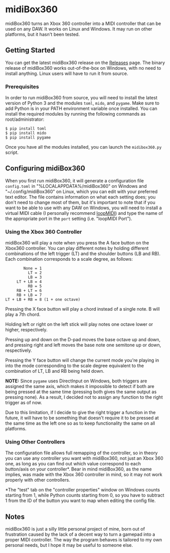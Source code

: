 # midiBox360

midiBox360 turns an Xbox 360 controller into a MIDI controller that can be used
on any DAW. It works on Linux and Windows. It may run on other platforms, but it
hasn't been tested.

## Getting Started

You can get the latest midiBox360 release on the
[Releases](https://github.com/quotepilgrim/midibox360/releases) page. The binary
release of midiBox360 works out-of-the-box on Windows, with no need to install
anything. Linux users will have to run it from source.

### Prerequisites

In order to run midiBox360 from source, you will need to install the latest
version of Python 3 and the modules `toml`, `mido`, and `pygame`. Make sure to
add Python is in your PATH environment variable once installed. You can install
the required modules by running the following commands as root/administrator:

```
$ pip install toml
$ pip install mido
$ pip install pygame
```

Once you have all the modules installed, you can launch the `midibox360.py`
script.

## Configuring midiBox360

When you first run midiBox360, it will generate a configuration file
`config.toml` in "%LOCALAPPDATA%/midiBox360" on Windows and
"~/.config/midiBox360" on Linux, which you can edit with your preferred text
editor. The file contains information on what each setting does; you don't need
to change most of them, but it's important to note that if you want to be able
to use with any DAW on Windows, you will need to install a virtual MIDI cable
(I personally recommend
[loopMIDI](https://www.tobias-erichsen.de/software/loopmidi.html)) and type the
name of the appropriate port in the `port` setting (i.e. "loopMIDI Port").

### Using the Xbox 360 Controller

midiBox360 will play a note when you press the A face button on the Xbox360
controller. You can play different notes by holding different combinations of
the left trigger (LT) and the shoulder buttons (LB and RB). Each combination
corresponds to a scale degree, as follows:

```
        None = 1
          LT = 2
          LB = 3
     LT + LB = 4
          RB = 5
     RB + LT = 6
     RB + LB = 7
LT + LB + RB = 8 (1 + one octave)
```

Pressing the X face button will play a chord instead of a single note. B will
play a 7th chord.

Holding left or right on the left stick will play notes one octave lower or
higher, respectively.

Pressing up and down on the D-pad moves the base octave up and down, and
pressing right and left moves the base note one semitone up or down,
respectively.

Pressing the Y face button will change the current mode you're playing in into
the mode corresponding to the scale degree equivalent to the combination of LT,
LB and RB being held down.

**NOTE:** Since `pygame` uses DirectInput on Windows, both triggers are assigned
the same axis, which makes it impossible to detect if both are being pressed at
the same time (pressing both gives the same output as pressing none). As a
result, I decided not to assign any function to the right trigger as of now.

Due to this limitation, if I decide to give the right trigger a function in the
future, it will have to be something that doesn't require it to be pressed at
the same time as the left one so as to keep functionality the same on all
platforms.

### Using Other Controllers

The configuration file allows full remapping of the controller, so in theory you
can use any controller you want with midiBox360, not just an Xbox 360 one, as
long as you can find out which value correspond to each button/axis on your
controller*. Bear in mind midiBox360, as the name implies, was made with the
Xbox 360 controller in mind, so it may not work properly with other controllers.

\*The "test" tab on the "controller properties" window on Windows counts
starting from 1, while Python counts starting from 0, so you have to subtract 1
from the ID of the button you want to map when editing the config file.

## Notes

midiBox360 is just a silly little personal project of mine, born out of
frustration caused by the lack of a decent way to turn a gamepad into a proper
MIDI controller. The way the program behaves is tailored to my own personal
needs, but I hope it may be useful to someone else.
